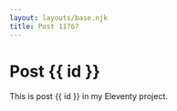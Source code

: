 ```yaml
---
layout: layouts/base.njk
title: Post 11767
---
```


# Post {{ id }}

This is post {{ id }} in my Eleventy project.

